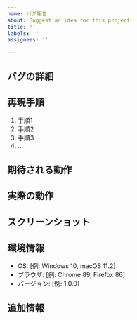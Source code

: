 ```yaml
---
name: バグ報告
about: Suggest an idea for this project
title: ''
labels: ''
assignees: ''

---
```


## バグの詳細
<!-- ここにバグの詳細な説明を記述してください。 -->

## 再現手順
<!-- バグを再現するための手順を記述してください。 -->
1. 手順1
2. 手順2
3. 手順3
4. ...

## 期待される動作
<!-- 正常な場合に期待される動作を記述してください。 -->

## 実際の動作
<!-- 実際に発生した動作を記述してください。 -->

## スクリーンショット
<!-- 必要に応じて、問題のスクリーンショットを追加してください。 -->

## 環境情報
<!-- バグが発生した環境を記述してください。 -->
- OS: [例: Windows 10, macOS 11.2]
- ブラウザ: [例: Chrome 89, Firefox 86]
- バージョン: [例: 1.0.0]

## 追加情報
<!-- その他の追加情報があれば記述してください。 -->
